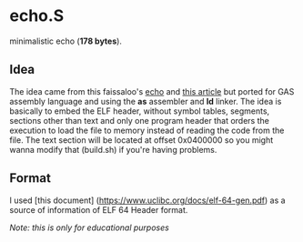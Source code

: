 # echo.S
minimalistic echo (**178 bytes**).

## Idea
The idea came from this faissaloo's [echo](https://github.com/faissaloo/echo/blob/master/echo.asm) and [this article](http://www.muppetlabs.com/~breadbox/software/tiny/teensy.html) but ported for GAS assembly language and using the **as** assembler and **ld** linker.
The idea is basically to embed the ELF header, without symbol tables, segments, sections other than text and only one program header that orders the execution to load the file to memory instead of reading the code from the file. The text section will be located at offset 0x0400000 so you might wanna modify that (build.sh) if you're having problems.

## Format
I used [this document] (https://www.uclibc.org/docs/elf-64-gen.pdf) as a source of information of ELF 64 Header format.

*Note: this is only for educational purposes*
